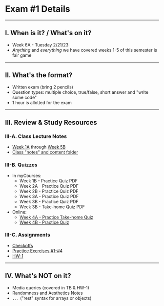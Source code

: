 # Exam #1 Details

<hr>

## I. When is it? / What's on it?
- Week 6A - Tuesday 2/21/23
- *Anything* and *everything* we have covered weeks 1-5 of this semester is fair game

<hr>

## II. What's the format?
- Written exam (bring 2 pencils)
- Question types: multiple choice, true/false, short answer and "write some code"
- 1 hour is allotted for the exam

<hr>

## III. Review & Study Resources

### III-A. Class Lecture Notes
- [Week 1A](../weekly/01A.md) through [Week 5B](../weekly/05B.md)
- [Class "notes" and content  folder](../notes)

### III-B. Quizzes 
- In myCourses:
  - Week 1B - Practice Quiz PDF
  - Week 2A - Practice Quiz PDF
  - Week 2B - Practice Quiz PDF
  - Week 3A - Practice Quiz PDF
  - Week 3B - Practice Quiz PDF
  - Week 3B - Take-home Quiz PDF
- Online:
  - [Week 4A - Practice Take-home Quiz](./week-4A-practice-quiz.md)
  - [Week 4B - Practice Quiz](./week-4B-practice-quiz.md)

### III-C. Assignments

- [Checkoffs](../checkoffs)
- [Practice Exercises #1-#4](../pe)
- [HW-1](../hw/hw-1.md)

<hr>

## IV. What's NOT on it?
- Media queries (covered in TB & HW-1)
- Randomness and Aesthetics Notes
- `...` ("rest" syntax for arrays or objects)

